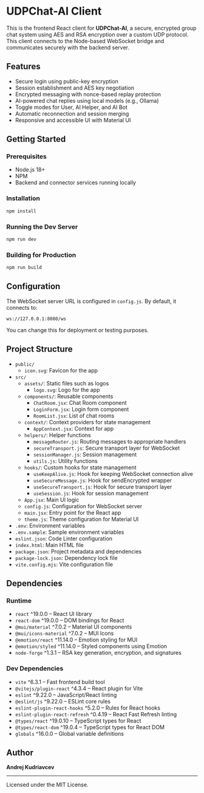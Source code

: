 # UDPChat-AI Client

This is the frontend React client for **UDPChat-AI**, a secure, encrypted group chat system using AES and RSA encryption over a custom UDP protocol. This client connects to the Node-based WebSocket bridge and communicates securely with the backend server.

## Features

- Secure login using public-key encryption
- Session establishment and AES key negotiation
- Encrypted messaging with nonce-based replay protection
- AI-powered chat replies using local models (e.g., Ollama)
- Toggle modes for User, AI Helper, and AI Bot
- Automatic reconnection and session merging
- Responsive and accessible UI with Material UI

## Getting Started

### Prerequisites

- Node.js 18+
- NPM
- Backend and connector services running locally

### Installation

```bash
npm install
```

### Running the Dev Server

```bash
npm run dev
```

### Building for Production

```bash
npm run build
```

## Configuration

The WebSocket server URL is configured in `config.js`. By default, it connects to:

```
ws://127.0.0.1:8080/ws
```

You can change this for deployment or testing purposes.

## Project Structure

- `public/`
    - `icon.svg`: Favicon for the app
- `src/`
    - `assets/`: Static files such as logos
        - `logo.svg`: Logo for the app
    - `components/`: Reusable components
        - `ChatRoom.jsx`: Chat Room component
        - `LoginForm.jsx`: Login form component
        - `RoomList.jsx`: List of chat rooms
    - `context/`: Context providers for state management
        - `AppContext.jsx`: Context for app
    - `helpers/`: Helper functions
        - `messageRouter.js`: Routing messages to appropriate handlers
        - `secureTransport.js`: Secure transport layer for WebSocket
        - `sessionManager.js`: Session management
        - `utils.js`: Utility functions
    - `hooks/`: Custom hooks for state management
        - `useKeepAlive.js`: Hook for keeping WebSocket connection alive
        - `useSecureMessage.js`: Hook for sendEncrypted wrapper
        - `useSecureTransport.js`: Hook for secure transport layer
        - `useSession.js`: Hook for session management
    - `App.jsx`: Main UI logic
    - `config.js`: Configuration for WebSocket server
    - `main.jsx`: Entry point for the React app
    - `theme.js`: Theme configuration for Material UI
- `.env`: Environment variables
- `.env.sample`: Sample environment variables
- `eslint.json`: Code Linter configuration
- `index.html`: Main HTML file
- `package.json`: Project metadata and dependencies
- `package-lock.json`: Dependency lock file
- `vite.config.mjs`: Vite configuration file

## Dependencies

### Runtime

- `react` ^19.0.0 – React UI library
- `react-dom` ^19.0.0 – DOM bindings for React
- `@mui/material` ^7.0.2 – Material UI components
- `@mui/icons-material` ^7.0.2 – MUI Icons
- `@emotion/react` ^11.14.0 – Emotion styling for MUI
- `@emotion/styled` ^11.14.0 – Styled components using Emotion
- `node-forge` ^1.3.1 – RSA key generation, encryption, and signatures

### Dev Dependencies

- `vite` ^6.3.1 – Fast frontend build tool
- `@vitejs/plugin-react` ^4.3.4 – React plugin for Vite
- `eslint` ^9.22.0 – JavaScript/React linting
- `@eslint/js` ^9.22.0 – ESLint core rules
- `eslint-plugin-react-hooks` ^5.2.0 – Rules for React hooks
- `eslint-plugin-react-refresh` ^0.4.19 – React Fast Refresh linting
- `@types/react` ^19.0.10 – TypeScript types for React
- `@types/react-dom` ^19.0.4 – TypeScript types for React DOM
- `globals` ^16.0.0 – Global variable definitions


## Author

**Andrej Kudriavcev**

---

Licensed under the MIT License.
